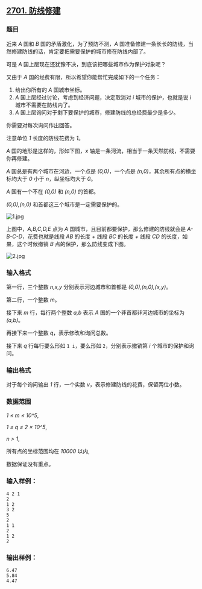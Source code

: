 ## [2701. 防线修建](https://www.acwing.com/problem/content/2703/)

### 题目

近来 *A* 国和 *B* 国的矛盾激化，为了预防不测，*A* 国准备修建一条长长的防线，当然修建防线的话，肯定要把需要保护的城市修在防线内部了。

可是 *A* 国上层现在还犹豫不决，到底该把哪些城市作为保护对象呢？

又由于 *A* 国的经费有限，所以希望你能帮忙完成如下的一个任务：

1. 给出你所有的 *A* 国城市坐标。
2. *A* 国上层经过讨论，考虑到经济问题，决定取消对 *i* 城市的保护，也就是说 *i* 城市不需要在防线内了。
3. *A* 国上层询问对于剩下要保护的城市，修建防线的总经费最少是多少。

你需要对每次询问作出回答。

注意单位 *1* 长度的防线花费为 *1*。

*A* 国的地形是这样的，形如下图，*x* 轴是一条河流，相当于一条天然防线，不需要你再修建。

*A* 国总是有两个城市在河边，一个点是 *(0,0)*，一个点是 *(n,0)*，其余所有点的横坐标均大于 *0* 小于 *n*，纵坐标均大于 *0*。

*A* 国有一个不在 *(0,0)* 和 *(n,0)* 的首都。

*(0,0),(n,0)* 和首都这三个城市是一定需要保护的。

 ![1.jpg](https://cdn.acwing.com/media/article/image/2020/10/28/19_744200b418-1.jpg)

上图中，*A,B,C,D,E* 点为 *A* 国城市，且目前都要保护，那么修建的防线就会是 *A-B-C-D*，花费也就是线段 *AB* 的长度 *+* 线段 *BC* 的长度 *+* 线段 *CD* 的长度，如果，这个时候撤销 *B* 点的保护，那么防线变成下图。

 ![2.jpg](https://cdn.acwing.com/media/article/image/2020/10/28/19_9a6cbf8618-2.jpg)

### 输入格式

第一行，三个整数 *n,x,y* 分别表示河边城市和首都是 *(0,0),(n,0),(x,y)*。

第二行，一个整数 *m*。

接下来 *m* 行，每行两个整数 *a,b* 表示 *A* 国的一个非首都非河边城市的坐标为 *(a,b)*。

再接下来一个整数 *q*，表示修改和询问总数。

接下来 *q* 行每行要么形如 `1 i`，要么形如 `2`，分别表示撤销第 *i* 个城市的保护和询问。

### 输出格式

对于每个询问输出 *1* 行，一个实数 *v*，表示修建防线的花费，保留两位小数。

### 数据范围

*1 ≤ m ≤ 10^5*,

*1 ≤ q ≤ 2 × 10^5*,

*n > 1*,

所有点的坐标范围均在 *10000* 以内,

数据保证没有重点。

### 输入样例：

```
4 2 1
2
1 2
3 2
5
2
1 1
2
1 2
2
```

### 输出样例：

```
6.47
5.84
4.47
```
